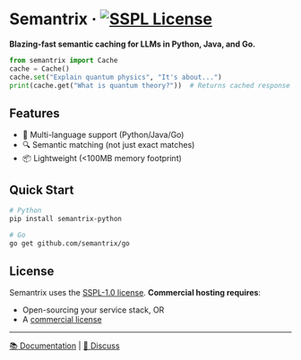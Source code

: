 # Semantrix · [![SSPL License](https://img.shields.io/badge/License-SSPL--1.0-ff69b4)](LICENSE)  
**Blazing-fast semantic caching for LLMs in Python, Java, and Go.**  

```python
from semantrix import Cache
cache = Cache()
cache.set("Explain quantum physics", "It's about...")
print(cache.get("What is quantum theory?"))  # Returns cached response
```

## Features  
- 🚀 Multi-language support (Python/Java/Go)  
- 🔍 Semantic matching (not just exact matches)  
- 📦 Lightweight (<100MB memory footprint)  

## Quick Start  
```bash
# Python
pip install semantrix-python

# Go
go get github.com/semantrix/go
```

## License  
Semantrix uses the [SSPL-1.0 license](LICENSE). **Commercial hosting requires**:  
- Open-sourcing your service stack, OR  
- A [commercial license](mailto:licensing@semantrix.org)  

---
[📚 Documentation](--) | [💬 Discuss](--)  